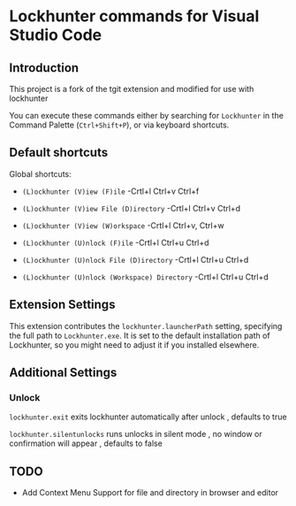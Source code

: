 # Lockhunter commands for Visual Studio Code

## Introduction

This project is a fork of the tgit extension and modified for use with lockhunter 

You can execute these commands either by searching for `Lockhunter` in the Command Palette (`Ctrl+Shift+P`), or via keyboard shortcuts.

## Default shortcuts

Global shortcuts:

* `(L)ockhunter (V)iew (F)ile` -Crtl+l Ctrl+v Ctrl+f
* `(L)ockhunter (V)iew File (D)irectory` -Crtl+l Ctrl+v Ctrl+d
* `(L)ockhunter (V)iew (W)orkspace` -Crtl+l Ctrl+v, Ctrl+w

* `(L)ockhunter (U)nlock (F)ile` -Crtl+l Ctrl+u Ctrl+d
* `(L)ockhunter (U)nlock File (D)irectory` -Crtl+l Ctrl+u Ctrl+d
* `(L)ockhunter (U)nlock (Workspace) Directory` -Crtl+l Ctrl+u Ctrl+d

## Extension Settings

This extension contributes the `lockhunter.launcherPath` setting, specifying the full path to `Lockhunter.exe`.
It is set to the default installation path of Lockhunter, so you might need to adjust it if you installed elsewhere.

## Additional Settings 

### Unlock
`lockhunter.exit` exits lockhunter automatically after unlock , defaults to true 

`lockhunter.silentunlocks` runs unlocks in silent mode , no window or confirmation will appear ,  defaults to false  




## TODO 
- Add Context Menu Support for file and directory in browser and editor 
